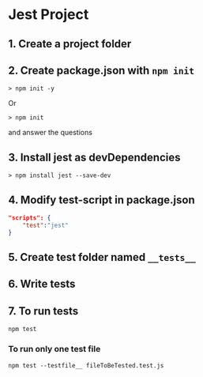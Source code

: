 # Jest Project

## 1. Create a project folder

## 2. Create package.json with `npm init `

```shell
> npm init -y
```

Or

```shell
> npm init
```

and answer the questions

## 3. Install jest as devDependencies

```shell
> npm install jest --save-dev
```

## 4. Modify test-script in package.json

```json
"scripts": {
    "test":"jest"
}
```

## 5. Create test folder named `__tests__`

## 6. Write tests

## 7. To run tests

```shell
npm test
```

### To run only one test file

```shell
npm test --testfile__ fileToBeTested.test.js
```
